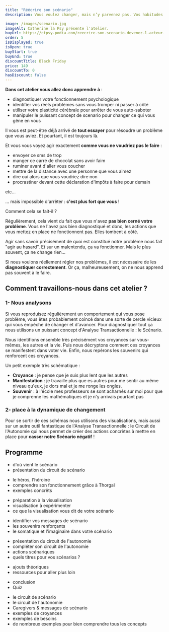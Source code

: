 ```yaml
---
title: "Réécrire son scénario"
description: Vous voulez changer, mais n’y parvenez pas. Vos habitudes reprennent le dessus et vous font agir à l’opposé de vos objectifs. C’est envoyer ce SMS de trop quand vous savez qu’il faudrait poser votre portable et passer à autre chose. Nous allons ensemble réécrire votre scénario, diagnostiquer et étudier ces comportements pour vous permettre de redevenir l’acteur principal de votre vie.

image: /images/scenario.jpg
imageAlt: Catherine la Psy présente l'atelier.
buyUrl: https://ctpsy.podia.com/reecrire-son-scenario-devenez-l-acteur-principal-de-votre-vie
order: 5
isDisplayed: true
isOpen: true
buyStart: true
buyEnd: true
discountTitle: Black Friday
price: 149
discountTo: 0
hasDiscount: false
---
```


<pictos-atelier></pictos-atelier>

<display-text display='frame'>

**Dans cet atelier vous allez donc apprendre à** :

- diagnostiquer votre fonctionnement psychologique
- identifier vos réels problèmes sans vous tromper ni passer à côté
- utiliser votre plasticité cérébrale pour arrêter de vous auto-saboter
- manipuler le puissant concept de scenario pour changer ce qui vous gêne en vous

</display-text>

Il vous est peut-être déjà arrivé de **tout essayer** pour résoudre un problème que vous aviez. Et pourtant, il est toujours là.

Et vous vous voyez agir exactement **comme vous ne voudriez pas le faire** :

- envoyer ce sms de trop
- manger ce carré de chocolat sans avoir faim
- ruminer avant d'aller vous coucher
- mettre de la distance avec une personne que vous aimez
- dire oui alors que vous voudriez dire non
- procrastiner devant cette déclaration d'impôts à faire pour demain

etc...

... mais impossible d'arrêter : **c'est plus fort que vous** !

Comment cela se fait-il ?

Régulièrement, cela vient du fait que vous n'avez **pas bien cerné votre problème**.
Vous ne l'avez pas bien diagnostiqué et donc, les actions que vous mettez en place ne fonctionnent pas.
Elles tombent à côté.

Agir sans savoir précisément de quoi est constitué notre problème nous fait "agir au hasard". Et sur un malentendu, ça va fonctionner.
Mais le plus souvent, ça ne change rien...

Si nous voulons réellement régler nos problèmes, il est nécessaire de les **diagnostiquer correctement**.
Or ça, malheureusement, on ne nous apprend pas souvent à le faire.

## Comment travaillons-nous dans cet atelier ?

### 1- Nous analysons

Si vous reproduisez régulièrement un comportement qui vous pose problème, vous êtes probablement coincé dans une sorte de cercle vicieux qui vous empêche de changer et d'avancer. Pour diagnostiquer tout ça nous utilisons un puissant concept d'Analyse Transactionnelle : le Scénario.

Nous identifions ensemble très précisément vos croyances sur vous-mêmes, les autres et la vie. Puis nous décryptons comment ces croyances se manifestent dans voter vie. Enfin, nous repérons les souvenirs qui renforcent ces croyances.

Un petit exemple très schématique :

- **Croyance** : je pense que je suis plus lent que les autres
- **Manifestation** : je travaille plus que es autres pour me sentir au même niveau qu'eux, je dors mal et je me ronge les ongles.
- **Souvenir** : à l'école mes professeurs se sont acharnés sur moi pour que je comprenne les mathématiques et je n'y arrivais pourtant pas

### 2- place à la dynamique de changement

Pour se sortir de ces schémas nous utilisons des visualisations, mais aussi sur un autre outil fantastique de l'Analyse Transactionnelle : le Circuit de l'Autonomie qui nous permet de créer des actions concrètes à mettre en place pour **casser notre Scénario négatif** !

## Programme

<expandable title="Module 1 : un peu de théorie pour débuter ">

- d'où vient le scénario
- présentation du circuit de scénario

</expandable>

<expandable title="Module 2 : Qui êtes-vous ? ">

- le héros, l'héroine
- comprendre son fonctionnement grâce à Thorgal
- exemples concrêts

</expandable>

<expandable title="Module 3 : visualisation">

- préparation à la visualisation
- visualisation à expérimenter
- ce que la visualisation vous dit de votre scénario

</expandable>

<expandable title="Module 4 : caregivers et souvenirs renforçants de scénario">

- identifier vos messages de scénario
- les souvenirs renforçants
- le somatique et l'imaginaire dans votre scénario

</expandable>

<expandable title="Module 5 : le circuit de l'autonomie">

- présentation du circuit de l'autonomie
- compléter son circuit de l'autonomie
- actions scénariques
- quels titres pour vos scénarios ?

</expandable>

<expandable title="Module 6 : pour aller plus loin">

- ajouts théoriques
- ressources pour aller plus loin

</expandable>

<expandable title="Module 7 : conclusion">

- conclusion
- Quiz

</expandable>

<expandable title="Documents supports">

- le circuit de scénario
- le circuit de l'autonomie
- Caregivers & messages de scénario
- exemples de croyances
- exemples de besoins
- de nombreux exemples pour bien comprendre tous les concepts

</expandable>
